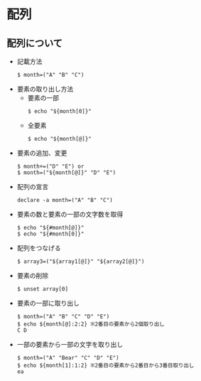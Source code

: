 #  配列

## 配列について
- 記載方法
  ```
  $ month=("A" "B" "C")
  ```
- 要素の取り出し方法
  - 要素の一部
    ```
    $ echo "${month[0]}" 
    ```
  - 全要素
    ```
    $ echo "${month[@]}" 
    ```
- 要素の追加、変更
  ```
  $ month+=("D" "E") or
  $ month=("${month[@]}" "D" "E")
  ```
- 配列の宣言
  ```
  declare -a month=("A" "B" "C")
  ```
- 要素の数と要素の一部の文字数を取得
  ```
  $ echo "${#month[@]}"
  $ echo "${#month[0]}"
  ```
- 配列をつなげる
  ```
  $ array3=("${array1[@]}" "${array2[@]}")
  ```
- 要素の削除
  ```
  $ unset array[0]
  ```
- 要素の一部に取り出し
  ```
  $ month=("A" "B" "C" "D" "E")
  $ echo ${month[@]:2:2} ※2番目の要素から2個取り出し
  C D
  ```
- 一部の要素から一部の文字を取り出し
  ```
  $ month=("A" "Bear" "C" "D" "E")
  $ echo ${month[1]:1:2} ※2番目の要素から2番目から3番目取り出し
  ea
  ```
